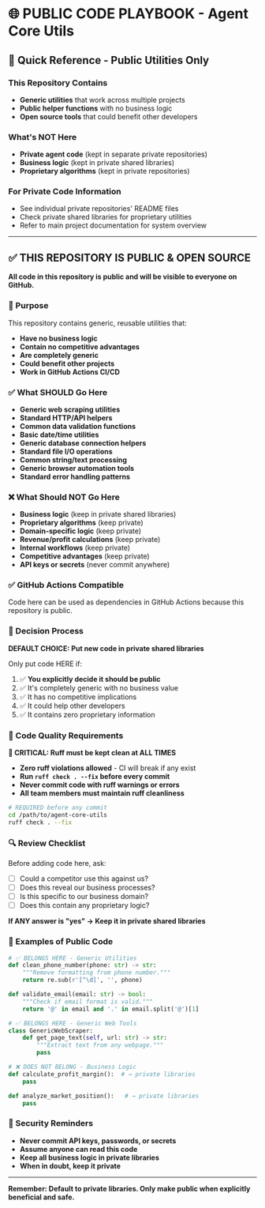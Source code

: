 # 🌐 PUBLIC CODE PLAYBOOK - Agent Core Utils

## 🚀 Quick Reference - Public Utilities Only

### This Repository Contains
- **Generic utilities** that work across multiple projects
- **Public helper functions** with no business logic
- **Open source tools** that could benefit other developers

### What's NOT Here
- **Private agent code** (kept in separate private repositories)
- **Business logic** (kept in private shared libraries)
- **Proprietary algorithms** (kept in private repositories)

### For Private Code Information
- See individual private repositories' README files
- Check private shared libraries for proprietary utilities
- Refer to main project documentation for system overview

---

## ✅ THIS REPOSITORY IS PUBLIC & OPEN SOURCE

**All code in this repository is public and will be visible to everyone on GitHub.**

### 🎯 Purpose
This repository contains generic, reusable utilities that:
- **Have no business logic**
- **Contain no competitive advantages**
- **Are completely generic**
- **Could benefit other projects**
- **Work in GitHub Actions CI/CD**

### ✅ What SHOULD Go Here
- **Generic web scraping utilities**
- **Standard HTTP/API helpers**
- **Common data validation functions**
- **Basic date/time utilities**
- **Generic database connection helpers**
- **Standard file I/O operations**
- **Common string/text processing**
- **Generic browser automation tools**
- **Standard error handling patterns**

### ❌ What Should NOT Go Here
- **Business logic** (keep in private shared libraries)
- **Proprietary algorithms** (keep private)
- **Domain-specific logic** (keep private)
- **Revenue/profit calculations** (keep private)
- **Internal workflows** (keep private)
- **Competitive advantages** (keep private)
- **API keys or secrets** (never commit anywhere)

### ✅ GitHub Actions Compatible
Code here can be used as dependencies in GitHub Actions because this repository is public.

### 🔄 Decision Process
**DEFAULT CHOICE: Put new code in private shared libraries**

Only put code HERE if:
1. ✅ **You explicitly decide it should be public**
2. ✅ It's completely generic with no business value
3. ✅ It has no competitive implications
4. ✅ It could help other developers
5. ✅ It contains zero proprietary information

### 🧹 Code Quality Requirements
**🚨 CRITICAL: Ruff must be kept clean at ALL TIMES**

- **Zero ruff violations allowed** - CI will break if any exist
- **Run `ruff check . --fix` before every commit**
- **Never commit code with ruff warnings or errors**
- **All team members must maintain ruff cleanliness**

```bash
# REQUIRED before any commit
cd /path/to/agent-core-utils
ruff check . --fix
```

### 🔍 Review Checklist
Before adding code here, ask:
- [ ] Could a competitor use this against us?
- [ ] Does this reveal our business processes?
- [ ] Is this specific to our business domain?
- [ ] Does this contain any proprietary logic?

**If ANY answer is "yes" → Keep it in private shared libraries**

### 📝 Examples of Public Code
```python
# ✅ BELONGS HERE - Generic Utilities
def clean_phone_number(phone: str) -> str:
    """Remove formatting from phone number."""
    return re.sub(r'[^\d]', '', phone)

def validate_email(email: str) -> bool:
    """Check if email format is valid."""
    return '@' in email and '.' in email.split('@')[1]

# ✅ BELONGS HERE - Generic Web Tools
class GenericWebScraper:
    def get_page_text(self, url: str) -> str:
        """Extract text from any webpage."""
        pass

# ❌ DOES NOT BELONG - Business Logic
def calculate_profit_margin():  # → private libraries
    pass

def analyze_market_position():   # → private libraries  
    pass
```

### 🚨 Security Reminders
- **Never commit API keys, passwords, or secrets**
- **Assume anyone can read this code**
- **Keep all business logic in private libraries**
- **When in doubt, keep it private**

---
**Remember: Default to private libraries. Only make public when explicitly beneficial and safe.**
